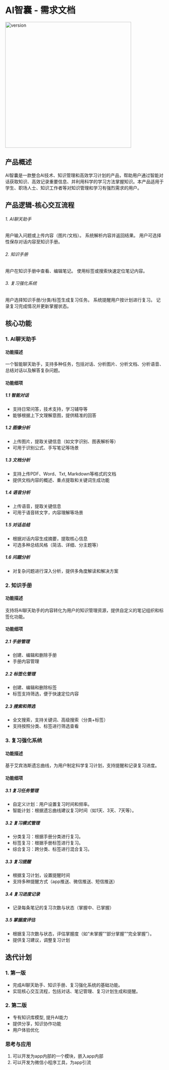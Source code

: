 # AI智囊 - 需求文档

<img style="width: 400px;" src="https://ai-assistant-wen.oss-cn-beijing.aliyuncs.com/chat/uploads/1732776124061-ed099eca-90ba-4017-9aa3-076aed29051a.jpg" alt="version">

## 产品概述

AI智囊是一款整合AI技术、知识管理和高效学习计划的产品，帮助用户通过智能对话获取知识、高效记录重要信息、并利用科学的学习方法掌握知识。本产品适用于学生、职场人士、知识工作者等对知识管理和学习有强烈需求的用户。




## 产品逻辑-核心交互流程
###### 1. AI聊天助手
用户输入问题或上传内容（图片/文档）。
系统解析内容并返回结果。
用户可选择性保存对话内容至知识手册。
###### 2. 知识手册
用户在知识手册中查看、编辑笔记。
使用标签或搜索快速定位笔记内容。
###### 3. 复习强化系统
用户选择知识手册/分类/标签生成复习任务。
系统提醒用户按计划进行复习。
记录复习完成情况并更新掌握状态。


## 核心功能

### 1. AI聊天助手

#### 功能描述
一个智能聊天助手，支持多种任务，包括对话、分析图片、分析文档、分析语音、总结对话以及解答复杂问题。

#### 功能细项

##### 1.1 智能对话
- 支持日常问答，技术支持，学习辅导等
- 能够根据上下文理解意图，提供精准的回答

##### 1.2 图像分析
- 上传图片，提取关键信息（如文字识别、图表解析等）
- 可用于识别公式、手写笔记等场景

##### 1.3 文档分析
- 支持上传PDF、Word、Txt, Markdown等格式的文档
- 提供文档内容的概述、重点提取和关键词生成功能

##### 1.4 语音分析
- 上传语音，提取关键信息
- 可用于语音转文字，内容理解等场景

##### 1.5 对话总结
- 根据对话内容生成摘要，提取核心信息
- 可选多种总结风格（简洁、详细、分主题等）

##### 1.6 问题分析
- 对复杂问题进行深入分析，提供多角度解读和解决方案

### 2. 知识手册

#### 功能描述
支持将AI聊天助手的内容转化为用户的知识管理资源，提供自定义的笔记组织和标签化功能。

#### 功能细项

##### 2.1 手册管理
- 创建、编辑和删除手册
- 手册内容管理

##### 2.2 标签化管理
- 创建、编辑和删除标签
- 标签支持筛选，便于快速定位内容

##### 2.3 搜索和筛选
- 全文搜索，支持关键词、高级搜索（分类+标签）
- 支持按照分类、标签进行筛选查看

### 3. 复习强化系统

#### 功能描述
基于艾宾浩斯遗忘曲线，为用户制定科学复习计划，支持提醒和记录复习进度。

#### 功能细项

##### 3.1 复习任务管理
- 自定义计划：用户设置复习时间和频率。
- 智能计划：根据遗忘曲线建议复习时间（如1天、3天、7天等）。

##### 3.2 复习模式管理
- 分类复习：根据手册分类进行复习。
- 标签复习：根据手册标签进行复习。
- 综合复习：跨分类、标签进行混合复习。

##### 3.3 复习提醒
- 根据复习计划，设置提醒时间
- 支持多种提醒方式（app推送、微信推送、短信推送）

##### 3.4 复习进度记录
- 记录每条笔记的复习次数与状态（掌握中、已掌握）

##### 3.5 掌握度评估
- 根据复习次数与状态，评估掌握度（如“未掌握”“部分掌握”“完全掌握”）。
- 提供复习建议，调整复习计划





## 迭代计划

### 1. 第一版
- 完成AI聊天助手、知识手册、复习强化系统的基础功能。
- 实现核心交互流程，包括对话、笔记管理、复习计划生成和提醒。    

### 2. 第二版
- 专有知识库模型, 提升AI能力
- 提供分享，知识协作功能
- 用户体验优化

### 思考与应用
1. 可以开发为app内部的一个模块，嵌入app内部
2. 可以开发为微信小程序工具，为app引流

